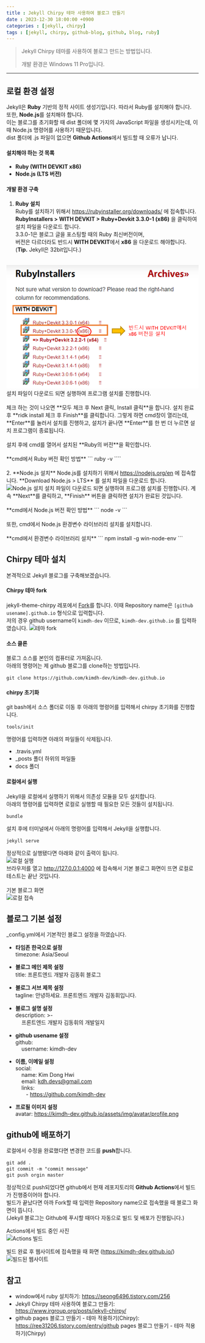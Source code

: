 ```yaml
---
title : Jekyll Chirpy 테마 사용하여 블로그 만들기
date : 2023-12-30 18:00:00 +0900
categories : [jekyll, chirpy]
tags : [jekyll, chirpy, github-blog, github, blog, ruby]
---
```


> Jekyll Chirpy 테마를 사용하여 블로그 만드는 방법입니다.
>
> 개발 환경은 Windows 11 Pro입니다.
<hr />

## 로컬 환경 설정
Jekyll은 **Ruby** 기반의 정적 사이트 생성기입니다. 따라서 Ruby를 설치해야 합니다.  
또한, **Node.js**를 설치해야 합니다.  
이는 블로그를 초기화할 때 dist 폴더에 몇 가지의 JavaScript 파일을 생성시키는데, 이때 Node.js 명령어를 사용하기 때문입니다.  
dist 폴더에 .js 파일이 없으면 **Github Actions**에서 빌드할 때 오류가 납니다.

#### 설치해야 하는 것 목록
- **Ruby (WITH DEVKIT x86)**
- **Node.js (LTS 버전)**

#### 개발 환경 구축
1. **Ruby 설치**  
Ruby를 설치하기 위해서 <a href="https://rubyinstaller.org/downloads/" target="_blank">https://rubyinstaller.org/downloads/</a> 에 접속합니다.  
**RubyInstallers > WITH DEVKIT > Ruby+Devkit 3.3.0-1 (x86)** 을 클릭하여 설치 파일을 다운로드 합니다.  
3.3.0-1은 블로그 글을 포스팅할 때의 Ruby 최신버전이며,  
버전은 다르더라도 반드시 **WITH DEVKIT**에서 **x86** 을 다운로드 해야합니다.  
(**Tip.** Jekyll은 32bit입니다.)
<br />
<img src="/assets/img/posts/start-jekyll-blog-2/ruby-download.png" alt="ruby 설치">
<br />
설치 파일이 다운로드 되면 실행하여 프로그램 설치를 진행합니다.
<br /><br />
체크 하는 것이 나오면 **모두 체크 후 Next 클릭, Install 클릭**을 합니다.  
설치 완료 후 **ridk install 체크 후 Finish**를 클릭합니다.  
그렇게 하면 cmd창이 열리는데, **Enter**를 눌러서 설치를 진행하고, 설치가 끝나면 **Enter**를 한 번 더 누르면 설치 프로그램이 종료됩니다.
<br /><br />
설치 후에 cmd를 열어서 설치된 **Ruby의 버전**을 확인합니다.
<br /><br />
**cmd에서 Ruby 버전 확인 방법**
```
ruby -v
````
<br /><br />
2. **Node.js 설치**  
Node.js를 설치하기 위해서 <a href="https://nodejs.org/en" target="_blank">https://nodejs.org/en</a> 에 접속합니다.  
**Download Node.js > LTS** 를 설치 파일을 다운로드 합니다.  
<img src="/assets/img/posts/start-jekyll-blog-2/node-download.png" alt="Node.js 설치">   
설치 파일이 다운로드 되면 실행하여 프로그램 설치를 진행합니다.  
계속 **Next**를 클릭하고, **Finish** 버튼을 클릭하면 설치가 완료된 것입니다.
<br /><br />
**cmd에서 Node.js 버전 확인 방법**
```
node -v
```
<br /><br />
또한, cmd에서 Node.js 환경변수 라이브러리 설치를 설치합니다.
<br /><br />
**cmd에서 환경변수 라이브러리 설치**
```
npm install -g win-node-env
```

## Chirpy 테마 설치
본격적으로 Jekyll 블로그를 구축해보겠습니다.

#### Chirpy 테마 fork
jekyll-theme-chirpy 레포에서 <a href="https://github.com/cotes2020/jekyll-theme-chirpy/fork" target="_blank">Fork</a>를 합니다.
이때 Repository name은 `[github usename].github.io` 형식으로 입력합니다.  
저의 경우 github username이 `kimdh-dev` 이므로, `kimdh-dev.github.io` 를 입력하였습니다.
<img src="/assets/img/posts/start-jekyll-blog-2/fork-chirpy.png" alt="테마 fork">

#### 소스 클론
블로그 소스를 본인의 컴퓨터로 가져옵니다.  
아래의 명령어는 제 github 블로그를 clone하는 방법입니다.
````
git clone https://github.com/kimdh-dev/kimdh-dev.github.io

````

#### chirpy 초기화
git bash에서 소스 폴더로 이동 후 아래의 명령어를 입력해서 chirpy 초기화를 진행합니다.
````
tools/init
```` 
명령어를 입력하면 아래의 파일들이 삭제됩니다.
- .travis.yml  
- _posts 폴더 하위의 파일들  
- docs 폴더

#### 로컬에서 실행
Jekyll을 로컬에서 실행하기 위해서 의존성 모듈을 모두 설치합니다.  
아래의 명령어를 입력하면 로컬로 실행할 때 필요한 모든 것들이 설치됩니다.
````
bundle
````

설치 후에 터미널에서 아래의 명령어를 입력해서 Jekyll을 실행합니다.
````
jekyll serve
````

정상적으로 실행됐다면 아래와 같이 출력이 됩니다.
<br />
<img src="/assets/img/posts/start-jekyll-blog-2/jekyll-local.png" alt="로컬 실행">
<br />
브라우저를 열고 <a href="http://127.0.0.1:4000">http://127.0.0.1:4000</a> 에 접속해서 기본 블로그 화면이 뜨면 로컬로 테스트는 끝난 것입니다.  
<br />
기본 블로그 화면
<br />
<img src="/assets/img/posts/start-jekyll-blog-2/jekyll-local-web.png" alt="로컬 접속">
<br />

## 블로그 기본 설정
_config.yml에서 기본적인 블로그 설정을 하였습니다.
- **타임존 한국으로 설정**  
timezone: Asia/Seoul

- **블로그 메인 제목 설정**  
title: 프론트엔드 개발자 김동휘 블로그

- **블로그 서브 제목 설정**  
tagline: 안녕하세요. 프론트엔드 개발자 김동휘입니다.

- **블로그 설명 설정**  
  description: >-  
   &nbsp;  &nbsp; 프론트엔드 개발자 김동휘의 개발일지

- **github usename 설정**  
  github:  
   &nbsp;  &nbsp; username: kimdh-dev

- **이름, 이메일 설정**  
  social:  
  &nbsp;  &nbsp; name: Kim Dong Hwi  
  &nbsp;  &nbsp; email: kdh.devs@gmail.com  
  &nbsp;  &nbsp; links:  
  &nbsp;  &nbsp;&nbsp;  &nbsp; - https://github.com/kimdh-dev  

- **프로필 이미지 설정**  
  avatar: https://kimdh-dev.github.io/assets/img/avatar/profile.png
## github에 배포하기
로컬에서 수정을 완료했다면 변경한 코드를 **push**합니다.  
````
git add .  
git commit -m "commit message"  
git push orgin master  
````

정상적으로 push되었다면 github에서 현재 레포지토리의 **Github Actions**에서 빌드가 진행중이어야 합니다.  
빌드가 끝났다면 아까 Fork할 때 입력한 Repository name으로 접속했을 때 블로그 화면이 뜹니다.  
(Jekyll 블로그는 Github에 푸시할 때마다 자동으로 빌드 및 배포가 진행됩니다.)

Actions에서 빌드 중인 사진
<br />
<img src="/assets/img/posts/start-jekyll-blog-2/deploy-github-actions.png" alt="Actions 빌드">
<br />

빌드 완료 후 웹사이트에 접속했을 때 화면 (<a href="https://kimdh-dev.github.io/">https://kimdh-dev.github.io/</a>)
<br />
<img src="/assets/img/posts/start-jekyll-blog-2/deploy-blog-web.png" alt="빌드된 웹사이트">
<br />

## 참고
- window에서 ruby 설치하기: <a href="https://seong6496.tistory.com/256" target="_blank">https://seong6496.tistory.com/256</a>
- Jekyll Chirpy 테마 사용하여 블로그 만들기: <a href="https://www.irgroup.org/posts/jekyll-chirpy/" target="_blank">https://www.irgroup.org/posts/jekyll-chirpy/</a>
- github pages 블로그 만들기 - 테마 적용하기(Chirpy): <a href="https://ree31206.tistory.com/entry/github-pages-%EB%B8%94%EB%A1%9C%EA%B7%B8-%EB%A7%8C%EB%93%A4%EA%B8%B0-%ED%85%8C%EB%A7%88-%EC%A0%81%EC%9A%A9%ED%95%98%EA%B8%B0Chirpy" target="_blank">https://ree31206.tistory.com/entry/github pages 블로그 만들기 - 테마 적용하기(Chirpy)</a>